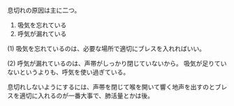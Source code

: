 息切れの原因は主に二つ。

1. 吸気を忘れている
2. 呼気が漏れている

(1) 吸気を忘れているのは、必要な場所で適切にブレスを入れればいい。

(2) 呼気が漏れているのは、声帯がしっかり閉じていないから。
吸気が足りていないというよりも、呼気を使い過ぎている。

息切れしないようにするには、声帯を閉じて喉を開いて響く地声を出すのとブレスを適切に入れるのが一番大事で、肺活量とかは後。

